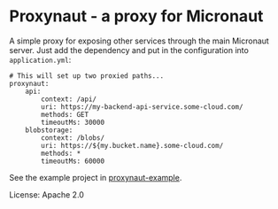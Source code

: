 # Proxynaut - a proxy for Micronaut

A simple proxy for exposing other services through the main Micronaut server.
Just add the dependency and put in the configuration into ```application.yml```: 

```
# This will set up two proxied paths...
proxynaut:
    api:
        context: /api/
        uri: https://my-backend-api-service.some-cloud.com/
        methods: GET
        timeoutMs: 30000
    blobstorage:
        context: /blobs/
        uri: https://${my.bucket.name}.some-cloud.com/
        methods: *
        timeoutMs: 60000
```

See the example project in [proxynaut-example](proxynaut-example).

License: Apache 2.0
